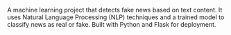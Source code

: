 
A machine learning project that detects fake news based on text content. It uses Natural Language Processing (NLP) techniques and a trained model to classify news as real or fake. Built with Python and Flask for deployment.
